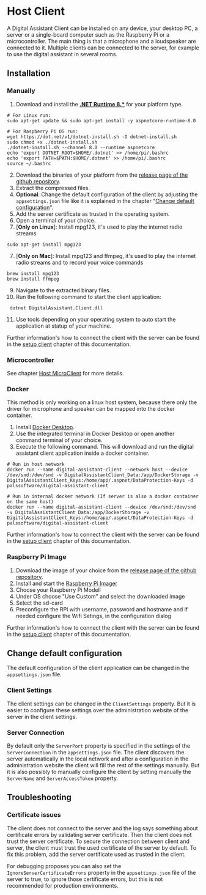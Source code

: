 # Host Client

A Digital Assistant Client can be installed on any device, your desktop PC, a server or a single-board computer such as the Raspberry Pi or a microcontroller. The main thing is that a microphone and a loudspeaker are connected to it. Multiple clients can be connected to the server, for example to use the digital assistant in several rooms.

## Installation

### Manually

1. Download and install the [**.NET Runtime 8.\***](https://dotnet.microsoft.com/en-us/download/dotnet/8.0) for your platform type.
``` shell
# For Linux run:
sudo apt-get update && sudo apt-get install -y aspnetcore-runtime-8.0

# For Raspberry Pi OS run:
wget https://dot.net/v1/dotnet-install.sh -O dotnet-install.sh
sudo chmod +x ./dotnet-install.sh
./dotnet-install.sh --channel 8.0 --runtime aspnetcore
echo 'export DOTNET_ROOT=$HOME/.dotnet' >> /home/pi/.bashrc
echo 'export PATH=$PATH:$HOME/.dotnet' >> /home/pi/.bashrc
source ~/.bashrc
```
2. Download the binaries of your platform from the [release page of the github repository](https://github.com/PALs-Software/DigitalAssistant/releases).
3. Extract the compressed files.
4. **Optional**: Change the default configuration of the client by adjusting the `appsettings.json` file like it is explained in the chapter "[Change default configuration](#change-default-configuration)".
5. Add the server certificate as trusted in the operating system.
6. Open a terminal of your choice.
7. [**Only on Linux**]: Install mpg123, it's used to play the internet radio streams
``` shell
sudo apt-get install mpg123
```
7. [**Only on Mac**]: Install mpg123 and ffmpeg, it's used to play the internet radio streams and to record your voice commands
``` shell
brew install mpg123
brew install ffmpeg
```
9. Navigate to the extracted binary files.
10. Run the following command to start the client application:
``` shell
 dotnet DigitalAssistant.Client.dll
```
11. Use tools depending on your operating system to auto start the application at statup of your machine.

Further information's how to connect the client with the server can be found in the [setup client](../setup/clients.md) chapter of this documentation.

### Microcontroller

See chapter [Host MicroClient](host-micro-client.md) for more details.

### Docker
This method is only working on a linux host system, because there only the driver for microphone and speaker can be mapped into the docker container.

1. Install [Docker Desktop](https://www.docker.com/products/docker-desktop/).
2. Use the integrated terminal in Docker Desktop or open another command terminal of your choice.
3. Execute the following command. This will download and run the digital assistant client application inside a docker container.

```
# Run in host network
docker run --name digital-assistant-client --network host --device /dev/snd:/dev/snd -v DigitalAssistantClient_Data:/app/DockerStorage -v DigitalAssistantClient_Keys:/home/app/.aspnet/DataProtection-Keys -d palssoftware/digital-assistant-client

# Run in internal docker network (If server is also a docker container on the same host)
docker run --name digital-assistant-client --device /dev/snd:/dev/snd -v DigitalAssistantClient_Data:/app/DockerStorage -v DigitalAssistantClient_Keys:/home/app/.aspnet/DataProtection-Keys -d palssoftware/digital-assistant-client

```

Further information's how to connect the client with the server can be found in the [setup client](../setup/clients.md) chapter of this documentation.
   
### Raspberry Pi Image

1. Download the image of your choice from the [release page of the github repository](https://github.com/PALs-Software/DigitalAssistant/releases). 
2. Install and start the [Raspberry Pi Imager](https://www.raspberrypi.com/software/)
3. Choose your Raspberry Pi Modell
4. Under OS choose "Use Custom" and select the downloaded image
5. Select the sd-card
6. Preconfigure the RPI with username, password and hostname and if needed configure the Wifi Setings, in the configuration dialog

Further information's how to connect the client with the server can be found in the [setup client](../setup/clients.md) chapter of this documentation.

## Change default configuration

The default configuration of the client application can be changed in the `appsettings.json` file.

### Client Settings

The client settings can be changed in the `ClientSettings` property. But it is easier to configure these settings over the administration website of the server in the client settings.

### Server Connection

By default only the `ServerPort` property is specified in the settings of the `ServerConnection` in the `appsettings.json` file. The client discovers the server automatically in the local network and after a configuration in the administration website the client will fill the rest of the settings manually. But it is also possibly to manually configure the client by setting manually the `ServerName` and `ServerAccessToken` property.

## Troubleshooting

### Certificate issues

The client does not connect to the server and the log says something about certificate errors by validating server certificate. Then the client does not trust the server certificate. To secure the connection between client and server, the client must trust the used certificate of the server by default. To fix this problem, add the server certificate used as trusted in the client.

For debugging proposes you can also set the `IgnoreServerCertificateErrors` property in the `appsettings.json` file of the server to true, to ignore those certificate errors, but this is not recommended for production environments.
